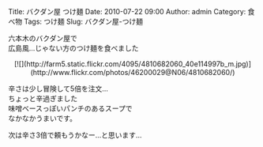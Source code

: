 Title: バクダン屋 つけ麺
Date: 2010-07-22 09:00
Author: admin
Category: 食べ物
Tags: つけ麺
Slug: バクダン屋-つけ麺

六本木のバクダン屋で  
広島風…じゃない方のつけ麺を食べました

<p>
<center>
[![](http://farm5.static.flickr.com/4095/4810682060_40e114997b_m.jpg)](http://www.flickr.com/photos/46200029@N06/4810682060/)

</center>
  
辛さは少し冒険して5倍を注文…  
ちょっと辛過ぎました  
味噌ベースっぽいパンチのあるスープで  
なかなかうまいです。

</p>
次は辛さ3倍で頼もうかなー…と思います…  

